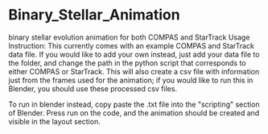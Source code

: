 # Binary_Stellar_Animation
binary stellar evolution animation for both COMPAS and StarTrack
Usage Instruction:
This currently comes with an example COMPAS and StarTrack data file. If you would like to add your own instead, just add your data file to the folder, and change the path in the python script that corresponds to either COMPAS or StarTrack. 
This will also create a csv file with information just from the frames used for the animation; if you would like to run this in Blender, you should use these processed csv files. 


To run in blender instead, copy paste the .txt file into the "scripting" section of Blender. Press run on the code, and the animation should be created and visible in the layout section. 
